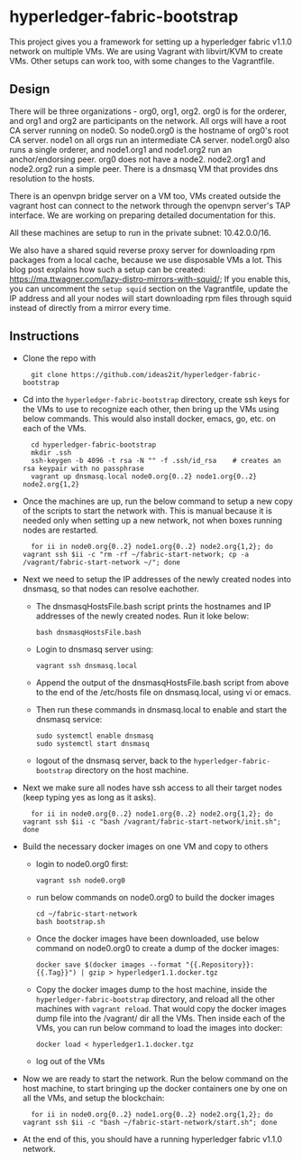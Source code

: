 # hyperledger-fabric-bootstrap

This project gives you a framework for setting up a hyperledger fabric v1.1.0 network on multiple VMs.
We are using Vagrant with libvirt/KVM to create VMs.  Other setups can work too,  with some changes to the Vagrantfile.

## Design

There will be three organizations - org0, org1, org2.  org0 is for the orderer,  and org1 and org2 are participants on the network.
All orgs will have a root CA server running on node0. So node0.org0 is the hostname of org0's root CA server.
node1 on all orgs run an intermediate CA server.  node1.org0 also runs a single orderer,  and node1.org1 and node1.org2 run an anchor/endorsing peer.
org0 does not have a node2.  node2.org1 and node2.org2 run a simple peer.  There is a dnsmasq VM that provides dns resolution to the hosts.

There is an openvpn bridge server on a VM too, VMs created outside the vagrant host can connect to the network through the openvpn server's TAP interface.  We are working on preparing detailed documentation for this.

All these machines are setup to run in the private subnet: 10.42.0.0/16.

We also have a shared squid reverse proxy server for downloading rpm packages from a local cache, because we use disposable VMs a lot.  This blog post explains how such a setup can be created: https://ma.ttwagner.com/lazy-distro-mirrors-with-squid/; If you enable this, you can uncomment the `setup squid` section on the Vagrantfile, update the IP address and all your nodes will start downloading rpm files through squid instead of directly from a mirror every time.

## Instructions

* Clone the repo with

		git clone https://github.com/ideas2it/hyperledger-fabric-bootstrap
	
* Cd into the `hyperledger-fabric-bootstrap` directory, create ssh keys for the VMs to use to recognize each other, then bring up the VMs using below commands.  This would also install docker, emacs, go, etc. on each of the VMs.
    
		cd hyperledger-fabric-bootstrap
		mkdir .ssh
		ssh-keygen -b 4096 -t rsa -N "" -f .ssh/id_rsa    # creates an rsa keypair with no passphrase
		vagrant up dnsmasq.local node0.org{0..2} node1.org{0..2} node2.org{1,2}
	
* Once the machines are up,  run the below command to setup a new copy of the scripts to start the network with.  This is manual because it is needed only when setting up a new network,  not when boxes running nodes are restarted.

		for ii in node0.org{0..2} node1.org{0..2} node2.org{1,2}; do vagrant ssh $ii -c "rm -rf ~/fabric-start-network; cp -a /vagrant/fabric-start-network ~/"; done

* Next we need to setup the IP addresses of the newly created nodes into dnsmasq,  so that nodes can resolve eachother.
  - The dnsmasqHostsFile.bash script prints the hostnames and IP addresses of the newly created nodes.  Run it loke below:

		bash dnsmasqHostsFile.bash
	
  - Login to dnsmasq server using:
  
		vagrant ssh dnsmasq.local
	
  - Append the output of the dnsmasqHostsFile.bash script from above to the end of the /etc/hosts file on dnsmasq.local,  using vi or emacs.
  - Then run these commands in dnsmasq.local to enable and start the dnsmasq service:
  
		sudo systemctl enable dnsmasq
		sudo systemctl start dnsmasq

  - logout of the dnsmasq server,  back to the `hyperledger-fabric-bootstrap` directory on the host machine.

* Next we make sure all nodes have ssh access to all their target nodes (keep typing yes as long as it asks).

	    for ii in node0.org{0..2} node1.org{0..2} node2.org{1,2}; do vagrant ssh $ii -c "bash /vagrant/fabric-start-network/init.sh"; done

* Build the necessary docker images on one VM and copy to others
  - login to node0.org0 first:
  
		vagrant ssh node0.org0
		
  - run below commands on node0.org0 to build the docker images
  
		cd ~/fabric-start-network
		bash bootstrap.sh
		
  - Once the docker images have been downloaded,  use below command on node0.org0 to create a dump of the docker images:
  
        docker save $(docker images --format "{{.Repository}}:{{.Tag}}") | gzip > hyperledger1.1.docker.tgz
		
  - Copy the docker images dump to the host machine,  inside the `hyperledger-fabric-bootstrap` directory,  and reload all the other machines with `vagrant reload`.  That would copy the docker images dump file into the /vagrant/ dir all the VMs.  Then inside each of the VMs,  you can run below command to load the images into docker:
		
		docker load < hyperledger1.1.docker.tgz

  - log out of the VMs

* Now we are ready to start the network.  Run the below command on the host machine,  to start bringing up the docker containers one by one on all the VMs,  and setup the blockchain:

		for ii in node0.org{0..2} node1.org{0..2} node2.org{1,2}; do vagrant ssh $ii -c "bash ~/fabric-start-network/start.sh"; done

* At the end of this,  you should have a running hyperledger fabric v1.1.0 network.
